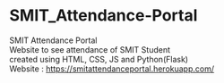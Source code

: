 # SMIT_Attendance-Portal
SMIT Attendance Portal <br/>
Website to see attendance of SMIT Student<br/>
created using HTML, CSS, JS and Python(Flask)<br/>
Website : https://smitattendanceportal.herokuapp.com/
